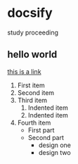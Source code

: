 # docsify
study proceeding
## hello world
[this is a link](www.baidu.com)
1. First item
2. Second item
3. Third item
    1. Indented item
    2. Indented item
4. Fourth item
    *  First part
    * Second part
        - design one
        - design two